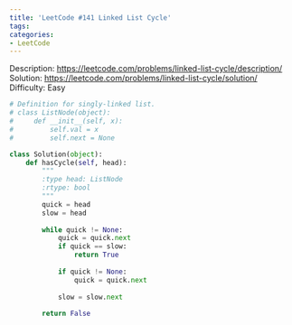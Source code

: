 ```yaml
---
title: 'LeetCode #141 Linked List Cycle'
tags:
categories:
- LeetCode
---
```


Description: https://leetcode.com/problems/linked-list-cycle/description/
Solution: https://leetcode.com/problems/linked-list-cycle/solution/
Difficulty: Easy

```python
# Definition for singly-linked list.
# class ListNode(object):
#     def __init__(self, x):
#         self.val = x
#         self.next = None

class Solution(object):
    def hasCycle(self, head):
        """
        :type head: ListNode
        :rtype: bool
        """
        quick = head
        slow = head
        
        while quick != None:
            quick = quick.next
            if quick == slow:
                return True
            
            if quick != None:
                quick = quick.next
                
            slow = slow.next
            
        return False
```